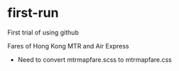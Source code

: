 # first-run
First trial of using github

Fares of Hong Kong MTR and Air Express

- Need to convert mtrmapfare.scss to mtrmapfare.css

